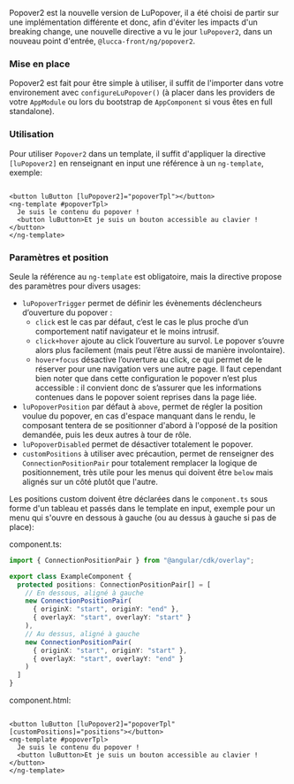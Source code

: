 Popover2 est la nouvelle version de LuPopover, il a été choisi de partir sur une implémentation différente et donc, afin d'éviter les impacts d'un breaking change,
une nouvelle directive a vu le jour `luPopover2`, dans un nouveau point d'entrée, `@lucca-front/ng/popover2`.

### Mise en place

Popover2 est fait pour être simple à utiliser, il suffit de l'importer dans votre environement avec `configureLuPopover()` (à placer dans les providers de votre `AppModule` ou lors du bootstrap de `AppComponent` si vous êtes en full standalone).

### Utilisation

Pour utiliser `Popover2` dans un template, il suffit d'appliquer la directive `[luPopover2]` en renseignant en input une référence à un `ng-template`, exemple:

```angular2html

<button luButton [luPopover2]="popoverTpl"></button>
<ng-template #popoverTpl>
  Je suis le contenu du popover !
  <button luButton>Et je suis un bouton accessible au clavier !</button>
</ng-template>
```

### Paramètres et position

Seule la référence au `ng-template` est obligatoire, mais la directive propose des paramètres pour divers usages:

- `luPopoverTrigger` permet de définir les évènements déclencheurs d’ouverture du popover :
  - `click` est le cas par défaut, c’est le cas le plus proche d’un comportement natif navigateur et le moins intrusif.
  - `click+hover` ajoute au click l’ouverture au survol. Le popover s’ouvre alors plus facilement (mais peut l’être aussi de manière involontaire).
  - `hover+focus` désactive l’ouverture au click, ce qui permet de le réserver pour une navigation vers une autre page. Il faut cependant bien noter que dans cette configuration le popover n’est plus accessible : il convient donc de s’assurer que les informations contenues dans le popover soient reprises dans la page liée.
- `luPopoverPosition` par défaut à `above`, permet de régler la position voulue du popover, en cas d'espace manquant dans le rendu, le composant tentera de se positionner d'abord à l'opposé de la position demandée, puis les deux autres à tour de rôle.
- `luPopoverDisabled` permet de désactiver totalement le popover.
- `customPositions` à utiliser avec précaution, permet de renseigner des `ConnectionPositionPair` pour totalement remplacer la logique de positionnement, très utile pour les menus qui doivent être `below` mais alignés sur un côté plutôt que l'autre.

Les positions custom doivent être déclarées dans le `component.ts` sous forme d'un tableau et passés dans le template en input, exemple pour un menu qui s'ouvre en dessous à gauche (ou au dessus à gauche si pas de place):

component.ts:

```typescript
import { ConnectionPositionPair } from "@angular/cdk/overlay";

export class ExampleComponent {
  protected positions: ConnectionPositionPair[] = [
    // En dessous, aligné à gauche
    new ConnectionPositionPair(
      { originX: "start", originY: "end" },
      { overlayX: "start", overlayY: "start" }
    ),
    // Au dessus, aligné à gauche
    new ConnectionPositionPair(
      { originX: "start", originY: "start" },
      { overlayX: "start", overlayY: "end" }
    )
  ]
}
```

component.html:

```angular2html

<button luButton [luPopover2]="popoverTpl" [customPositions]="positions"></button>
<ng-template #popoverTpl>
  Je suis le contenu du popover !
  <button luButton>Et je suis un bouton accessible au clavier !</button>
</ng-template>
```
